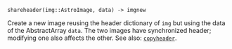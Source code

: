 ```
shareheader(img::AstroImage, data) -> imgnew
```

Create a new image reusing the header dictionary of `img` but using the data of the AbstractArray `data`. The two images have synchronized header; modifying one also affects the other. See also: [`copyheader`](@ref).
